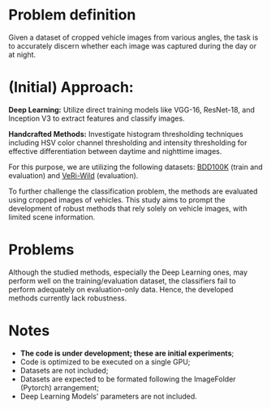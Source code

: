 # Problem definition

Given a dataset of cropped vehicle images from various angles, the task is to accurately discern whether each image was captured during the day or at night.

# (Initial) Approach:

**Deep Learning:** Utilize direct training models like VGG-16, ResNet-18, and Inception V3 to extract features and classify images.

**Handcrafted Methods:** Investigate histogram thresholding techniques including HSV color channel thresholding and intensity thresholding for effective differentiation between daytime and nighttime images.

For this purpose, we are utilizing the following datasets: [BDD100K](https://openaccess.thecvf.com/content_CVPR_2020/html/Yu_BDD100K_A_Diverse_Driving_Dataset_for_Heterogeneous_Multitask_Learning_CVPR_2020_paper.html) (train and evaluation) and [VeRi-Wild](https://openaccess.thecvf.com/content_CVPR_2019/html/Lou_VERI-Wild_A_Large_Dataset_and_a_New_Method_for_Vehicle_CVPR_2019_paper.html) (evaluation).

To further challenge the classification problem, the methods are evaluated using cropped images of vehicles. This study aims to prompt the development of robust methods that rely solely on vehicle images, with limited scene information.

# Problems

Although the studied methods, especially the Deep Learning ones, may perform well on the training/evaluation dataset, the classifiers fail to perform adequately on evaluation-only data. Hence, the developed methods currently lack robustness.

# Notes

- **The code is under development; these are initial experiments**;
- Code is optimized to be executed on a single GPU;
- Datasets are not included;
- Datasets are expected to be formated following the ImageFolder (Pytorch) arrangement; 
- Deep Learning Models' parameters are not included.
